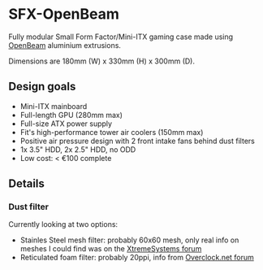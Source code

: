 # SFX-OpenBeam

Fully modular Small Form Factor/Mini-ITX gaming case made using [OpenBeam](http://www.openbeamusa.com/) aluminium extrusions.

Dimensions are 180mm (W) x 330mm (H) x 300mm (D).


## Design goals
- Mini-ITX mainboard
- Full-length GPU (280mm max)
- Full-size ATX power supply
- Fit's high-performance tower air coolers (150mm max)
- Positive air pressure design with 2 front intake fans behind dust filters
- 1x 3.5" HDD, 2x 2.5" HDD, no ODD
- Low cost: < €100 complete



## Details

### Dust filter
Currently looking at two options:
- Stainles Steel mesh filter: probably 60x60 mesh, only real info on meshes I could find was on the [XtremeSystems forum](http://www.xtremesystems.org/forums/showthread.php?209801-Some-Wire-Mesh-Filter-Fan-Grill-Testing)
- Reticulated foam filter: probably 20ppi, info from [Overclock.net forum](http://www.overclock.net/t/1196351/have-you-found-filters-to-fit/20#post_16987513)
